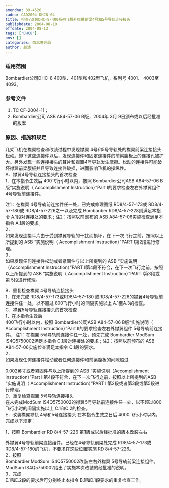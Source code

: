 ```yaml
---
amendno: 39-4520  
cadno: CAD2004-DHC8-04  
title: 检查/改装DHC-8-400系列飞机外襟翼前梁4号和5号导轨连接接头  
publishdate: 2004-08-10  
effdate: 2004-08-13  
tags: ["DHC8"]  
pns: []  
categories: 西北管理局  
author: 赵涛  
---
```

  
### 适用范围  
Bombardier公司DHC-8  400型、401型和402型飞机，系列号 4001、 4003至4093。  
  
<!--more-->  
### 参考文件  
1. TC CF-2004-11；  
2. Bombardier公司 ASB A84-57-06  B版，2004年 3月 9日颁布或以后经批准的版本  
  
### 原因、措施和规定  
几架飞机在襟翼检查和改装过程中发现襟翼 4号和5号导轨处的襟翼前梁连接接头松动。卸下这些连接件以后，发现连接件和固定连接件的前梁腹板上的连接孔被扩大。另外发现一些连接接头的耳片和襟翼4号导轨发生摩擦。松动的连接件可能破坏襟翼前梁腹板并且导致连接件破损，进而影响飞机的操纵性。  
A．襟翼4号导轨连接接头的首次检查  
1．在本指令生效后 400飞行小时以内，按照 Bombardier公司ASB A84-57-06  B版“实施说明（ Accomplishment  Instruction）”Part I的要求检查左右外襟翼组件 4号导轨前连接件。  
    
注1：在襟翼 4号导轨前连接件任一处，已完成修理图纸 RD8/4-57-173或 RD8/4-57-180或 RD8/4-57-226之一以及完成 Bombardier RD8/4-57-228则满足本指令 A.1段对连接处的要求 ; 注2：按照以前颁布的 ASB A84-57-06实施检查满足本指令 A.1段的要求。  
2．  
如果发现连接耳片由于受到襟翼导轨的干扰而损坏，在下一次飞行之前，按照以上所提到的 ASB “实施说明（ Accomplishment Instruction）”PART I第2段进行修理。  
3．  
如果发现任何连接件松动或者紧固件与以上所提到的 ASB “实施说明（Accomplishment  Instruction）”PART I第4段不符合，在下一次飞行之前，按照以上所提到的 ASB “实施说明（ Accomplishment  Instruction）”PART I第3段或第 5段进行修理。  
  
B．重复检查襟翼 4号导轨连接接头  
1．在未完成 RD8/4-57-173或RD8/4-57-180 或RD8/4-57-226的襟翼4号导轨前连接件任一处，以不超过 800飞行小时的间隔实施以上 A.1至A.3的检查。  
C．襟翼5号导轨连接接头的首次检查  
1．在本指令生效后  
400飞行小时以内，按照 Bombardier公司ASB A84-57-06  B版“实施说明（ Accomplishment  Instruction）”Part II的要求检查左右外襟翼组件 5号导轨前连接件。 注1：在襟翼 5号导轨前连接件任一处，预先完成 Bombardier ModSum  
IS4Q5750002满足本指令 C.1段对连接处的要求 ; 注2：按照以前颁布的 ASB A84-57-06实施检查满足本指令 C.1段的要求。  
2．  
如果发现任何连接件松动或者任何连接件和前梁腹板的间隙超过  
  
0.002英寸或者紧固件与以上所提到的 ASB “实施说明（Accomplishment Instruction）”Part  II第4段不符合，在下一次飞行之前，按照以上所提到的ASB “实施说明（ Accomplishment Instruction）”PART II第2段或者第3段或第5段进行修理。  
D．重复检查襟翼 5号导轨连接接头  
在未完成ModSum IS4Q5750002的襟翼5号导轨前连接件任一处，以不超过800飞行小时的间隔实施以上 C.1和C.2的检查。  
E．改装襟翼导轨 4号和5号连接接头 在本指令生效之日后 4000飞行小时以内，完成以下规定：  
  
1．按照 Bombardier RD 8/4-57-226 第1版或以后经批准的版本改装左右  
    
外襟翼4号导轨前梁连接组件。已经在4号导轨前梁处完成 RD8/4-57-173或RD8/4-57-180的飞机，不要求在这些位置实施 RD 8/4-57-226。  
2．按照  
Bombardier ModSum IS4Q5750002改装左右外襟翼 5号导轨前梁连接组件。 ModSum IS4Q5750002给出了实施本次改装的经批准的说明。  
3．完成  
E.1和E.2段的要求后可分别终止本指令 B.1和D.1段要求的重复检查工作。  
  
